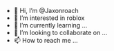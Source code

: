 - 👋 Hi, I’m @Jaxonroach
- 👀 I’m interested in roblox
- 🌱 I’m currently learning ...
- 💞️ I’m looking to collaborate on ...
- 📫 How to reach me ...

<!---
Jaxonroach/Jaxonroach is a ✨ special ✨ repository because its `README.md` (this file) appears on your GitHub profile.
You can click the Preview link to take a look at your changes.
--->
